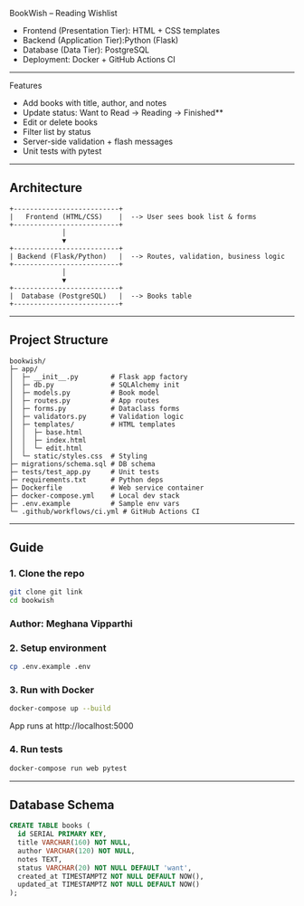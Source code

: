 BookWish – Reading Wishlist

- Frontend (Presentation Tier): HTML + CSS templates  
- Backend (Application Tier):Python (Flask)  
- Database (Data Tier): PostgreSQL  
- Deployment: Docker + GitHub Actions CI  

---

Features

- Add books with title, author, and notes 
- Update status: Want to Read → Reading → Finished**  
- Edit or delete books  
- Filter list by status  
- Server-side validation + flash messages  
- Unit tests with pytest

---

## Architecture

```
+--------------------------+
|   Frontend (HTML/CSS)    |  --> User sees book list & forms
+--------------------------+
             │
             ▼
+--------------------------+
| Backend (Flask/Python)   |  --> Routes, validation, business logic
+--------------------------+
             │
             ▼
+--------------------------+
|  Database (PostgreSQL)   |  --> Books table
+--------------------------+
```

---

## Project Structure
```
bookwish/
├─ app/
│  ├─ __init__.py        # Flask app factory
│  ├─ db.py              # SQLAlchemy init
│  ├─ models.py          # Book model
│  ├─ routes.py          # App routes
│  ├─ forms.py           # Dataclass forms
│  ├─ validators.py      # Validation logic
│  ├─ templates/         # HTML templates
│  │  ├─ base.html
│  │  ├─ index.html
│  │  └─ edit.html
│  └─ static/styles.css  # Styling
├─ migrations/schema.sql # DB schema
├─ tests/test_app.py     # Unit tests
├─ requirements.txt      # Python deps
├─ Dockerfile            # Web service container
├─ docker-compose.yml    # Local dev stack
├─ .env.example          # Sample env vars
└─ .github/workflows/ci.yml # GitHub Actions CI
```

---

## Guide

### 1. Clone the repo
```bash
git clone git link
cd bookwish
```
### Author: Meghana Vipparthi

### 2. Setup environment
```bash
cp .env.example .env
```

### 3. Run with Docker
```bash
docker-compose up --build
```

App runs at http://localhost:5000

### 4. Run tests
```bash
docker-compose run web pytest
```

---

## Database Schema

```sql
CREATE TABLE books (
  id SERIAL PRIMARY KEY,
  title VARCHAR(160) NOT NULL,
  author VARCHAR(120) NOT NULL,
  notes TEXT,
  status VARCHAR(20) NOT NULL DEFAULT 'want',
  created_at TIMESTAMPTZ NOT NULL DEFAULT NOW(),
  updated_at TIMESTAMPTZ NOT NULL DEFAULT NOW()
);
```


